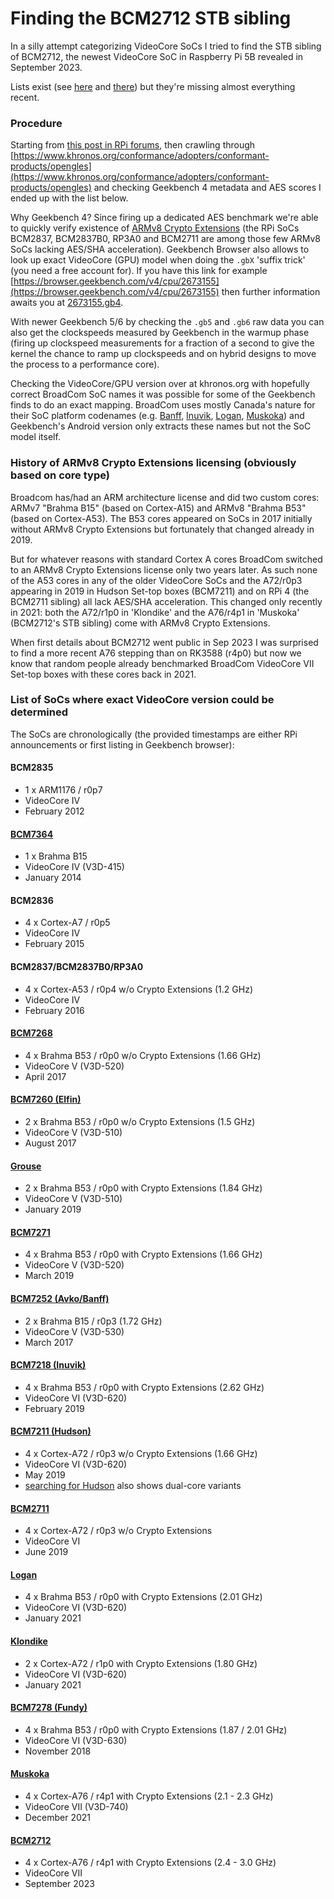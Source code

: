 # Finding the BCM2712 STB sibling

In a silly attempt categorizing VideoCore SoCs I tried to find the STB sibling of BCM2712, the newest VideoCore SoC in Raspberry Pi 5B revealed in September 2023.

Lists exist (see [here](https://en.wikipedia.org/wiki/VideoCore) and [there](https://wikidevi.wi-cat.ru/Broadcom/SoC#Multimedia_Processors)) but they're missing almost everything recent.

### Procedure

Starting from [this post in RPi forums](https://forums.raspberrypi.com/viewtopic.php?p=1594650#p1594650), then crawling through [https://www.khronos.org/conformance/adopters/conformant-products/opengles](https://www.khronos.org/conformance/adopters/conformant-products/opengles) and checking Geekbench 4 metadata and AES scores I ended up with the list below.

Why Geekbench 4? Since firing up a dedicated AES benchmark we're able to quickly verify existence of [ARMv8 Crypto Extensions](https://github.com/ThomasKaiser/sbc-bench/blob/master/results/ARMv8-Crypto-Extensions.md) (the RPi SoCs BCM2837, BCM2837B0, RP3A0 and BCM2711 are among those few  ARMv8 SoCs lacking AES/SHA acceleration). Geekbench Browser also allows to look up exact VideoCore (GPU) model when doing the `.gbX` 'suffix trick' (you need a free account for). If you have this link for example [https://browser.geekbench.com/v4/cpu/2673155](https://browser.geekbench.com/v4/cpu/2673155) then further information awaits you at [2673155.gb4](https://browser.geekbench.com/v4/cpu/2673155.gb4).

With newer Geekbench 5/6 by checking the `.gb5` and `.gb6` raw data you can also get the clockspeeds measured by Geekbench in the warmup phase (firing up clockspeed measurements for a fraction of a second to give the kernel the chance to ramp up clockspeeds and on hybrid designs to move the process to a performance core).

Checking the VideoCore/GPU version over at khronos.org with hopefully correct BroadCom SoC names it was possible for some of the Geekbench finds to do an exact mapping. BroadCom uses mostly Canada's nature for their SoC platform codenames (e.g. [Banff](https://en.wikipedia.org/wiki/Banff_National_Park), [Inuvik](https://en.wikipedia.org/wiki/Inuvik), [Logan](https://en.wikipedia.org/wiki/Mount_Logan), [Muskoka](https://en.wikipedia.org/wiki/District_Municipality_of_Muskoka)) and Geekbench's Android version only extracts these names but not the SoC model itself.

### History of ARMv8 Crypto Extensions licensing (obviously based on core type)

Broadcom has/had an ARM architecture license and did two custom cores: ARMv7 "Brahma B15" (based on Cortex-A15) and ARMv8 "Brahma B53" (based on Cortex-A53). The B53 cores appeared on SoCs in 2017 initially without ARMv8 Crypto Extensions but fortunately that changed already in 2019.

But for whatever reasons with standard Cortex A cores BroadCom switched to an ARMv8 Crypto Extensions license only two years later. As such none of the A53 cores in any of the older VideoCore SoCs and the A72/r0p3 appearing in 2019 in Hudson Set-top boxes (BCM7211) and on RPi 4 (the BCM2711 sibling) all lack AES/SHA acceleration. This changed only recently in 2021: both the A72/r1p0 in 'Klondike' and the A76/r4p1 in 'Muskoka' (BCM2712's STB sibling) come with ARMv8 Crypto Extensions.

When first details about BCM2712 went public in Sep 2023 I was surprised to find a more recent A76 stepping than on RK3588 (r4p0) but now we know that random people already benchmarked BroadCom VideoCore VII Set-top boxes with these cores back in 2021. 

### List of SoCs where exact VideoCore version could be determined

The SoCs are chronologically (the provided timestamps are either RPi announcements or first listing in Geekbench browser):

#### BCM2835

  * 1 x ARM1176 / r0p7
  * VideoCore IV
  * February 2012

#### [BCM7364](https://www.prnewswire.com/news-releases/broadcom-expands-hevc-portfolio-with-entry-level-satellite-set-top-box-socs-239034641.html)

  * 1 x Brahma B15
  * VideoCore IV (V3D-415)
  * January 2014

#### BCM2836

  * 4 x Cortex-A7 / r0p5
  * VideoCore IV
  * February 2015

#### BCM2837/BCM2837B0/RP3A0

  * 4 x Cortex-A53 / r0p4 w/o Crypto Extensions (1.2 GHz)
  * VideoCore IV
  * February 2016

#### [BCM7268](https://browser.geekbench.com/v4/cpu/search?utf8=✓&q=broadcom+bcm7268*)

  * 4 x Brahma B53 / r0p0 w/o Crypto Extensions (1.66 GHz)
  * VideoCore V (V3D-520)
  * April 2017

#### [BCM7260 (Elfin)](https://browser.geekbench.com/v4/cpu/3779234)

  * 2 x Brahma B53 / r0p0 w/o Crypto Extensions (1.5 GHz)
  * VideoCore V (V3D-510)
  * August 2017

#### [Grouse](https://browser.geekbench.com/v4/cpu/search?utf8=✓&q=broadcom+grouse)

  * 2 x Brahma B53 / r0p0 with Crypto Extensions (1.84 GHz)
  * VideoCore V (V3D-510)
  * January 2019

#### [BCM7271](https://browser.geekbench.com/v4/cpu/12465921)

  * 4 x Brahma B53 / r0p0 with Crypto Extensions (1.66 GHz)
  * VideoCore V (V3D-520)
  * March 2019

#### [BCM7252 (Avko/Banff)](https://browser.geekbench.com/v4/cpu/2113312)

  * 2 x Brahma B15 / r0p3 (1.72 GHz)
  * VideoCore V (V3D-530)
  * March 2017

#### [BCM7218 (Inuvik)](https://nitter.net/androidtv_rumor/status/1110846991427227648)

  * 4 x Brahma B53 / r0p0 with Crypto Extensions (2.62 GHz)
  * VideoCore VI (V3D-620)
  * February 2019

#### [BCM7211 (Hudson)](https://nitter.net/androidtv_rumor/status/1110846991427227648)

  * 4 x Cortex-A72 / r0p3 w/o Crypto Extensions (1.66 GHz)
  * VideoCore VI (V3D-620)
  * May 2019
  * [searching for Hudson](https://browser.geekbench.com/v4/cpu/search?page=1&q=broadcom+hudson&utf8=✓) also shows dual-core variants

#### [BCM2711](https://browser.geekbench.com/v4/cpu/15931221.gb4)

  * 4 x Cortex-A72 / r0p3 w/o Crypto Extensions
  * VideoCore VI
  * June 2019

#### [Logan](https://browser.geekbench.com/v4/cpu/search?utf8=✓&q=broadcom+logan)

  * 4 x Brahma B53 / r0p0 with Crypto Extensions (2.01 GHz)
  * VideoCore VI (V3D-620)
  * January 2021

#### [Klondike](https://browser.geekbench.com/v4/cpu/search?page=1&q=broadcom+klondike&utf8=✓)

  * 2 x Cortex-A72 / r1p0 with Crypto Extensions (1.80 GHz)
  * VideoCore VI (V3D-620)
  * January 2021

#### [BCM7278 (Fundy)](https://browser.geekbench.com/v4/cpu/11587209.gb4)

  * 4 x Brahma B53 / r0p0 with Crypto Extensions (1.87 / 2.01 GHz)
  * VideoCore VI (V3D-630)
  * November 2018

#### [Muskoka](https://browser.geekbench.com/v4/cpu/search?utf8=✓&q=Muskoka)

  * 4 x Cortex-A76 / r4p1 with Crypto Extensions (2.1 - 2.3 GHz)
  * VideoCore VII (V3D-740)
  * December 2021

#### [BCM2712](https://www.khronos.org/conformance/adopters/conformant-products/opengles)

  * 4 x Cortex-A76 / r4p1 with Crypto Extensions (2.4 - 3.0 GHz)
  * VideoCore VII
  * September 2023
